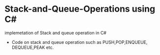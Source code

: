 # Stack-and-Queue-Operations using C#
implemetation of Stack and queue operation in C#
- Code on stack and queue operation such as PUSH,POP,ENQUEUE, DEQUEUE,PEAK etc.
